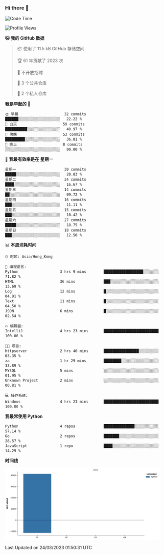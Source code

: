### Hi there 👋

<!--
**Mrzqd/Mrzqd** is a ✨ _special_ ✨ repository because its `README.md` (this file) appears on your GitHub profile.

Here are some ideas to get you started:

- 🔭 I’m currently working on ...
- 🌱 I’m currently learning ...
- 👯 I’m looking to collaborate on ...
- 🤔 I’m looking for help with ...
- 💬 Ask me about ...
- 📫 How to reach me: ...
- 😄 Pronouns: ...
- ⚡ Fun fact: ...
-->
<!--START_SECTION:waka-->
![Code Time](http://img.shields.io/badge/Code%20Time-70%20hrs%2048%20mins-blue)

![Profile Views](http://img.shields.io/badge/%E4%B8%AA%E4%BA%BA%E8%B5%84%E6%96%99%E8%A7%82%E7%9C%8B%E6%AC%A1%E6%95%B0-9-blue)

**🐱 我的 GitHub 数据** 

> 📦  使用了 11.5 kB GitHub 存储空间 
 > 
> 🏆 61 年贡献了 2023 次
 > 
> 🚫 不开放招聘
 > 
> 📜 3 个公共仓库 
 > 
> 🔑 2 个私人仓库 
 > 
**我是早起的 🐤** 

```text
🌞 早晨                     32 commits          ██████░░░░░░░░░░░░░░░░░░░   22.22 % 
🌆 白天                     59 commits          ██████████░░░░░░░░░░░░░░░   40.97 % 
🌃 傍晚                     53 commits          █████████░░░░░░░░░░░░░░░░   36.81 % 
🌙 晚上                     0 commits           ░░░░░░░░░░░░░░░░░░░░░░░░░   00.00 % 
```
📅 **我最有效率是在 星期一** 

```text
星期一                      30 commits          █████░░░░░░░░░░░░░░░░░░░░   20.83 % 
星期二                      24 commits          ████░░░░░░░░░░░░░░░░░░░░░   16.67 % 
星期三                      14 commits          ██░░░░░░░░░░░░░░░░░░░░░░░   09.72 % 
星期四                      16 commits          ███░░░░░░░░░░░░░░░░░░░░░░   11.11 % 
星期五                      15 commits          ███░░░░░░░░░░░░░░░░░░░░░░   10.42 % 
星期六                      27 commits          █████░░░░░░░░░░░░░░░░░░░░   18.75 % 
星期日                      18 commits          ███░░░░░░░░░░░░░░░░░░░░░░   12.50 % 
```


📊 **本周消耗时间** 

```text
🕑︎ 时区: Asia/Hong_Kong

💬 编程语言: 
Python                   3 hrs 9 mins        ██████████████████░░░░░░░   71.82 % 
HTML                     36 mins             ███░░░░░░░░░░░░░░░░░░░░░░   13.69 % 
Log                      12 mins             █░░░░░░░░░░░░░░░░░░░░░░░░   04.91 % 
Text                     11 mins             █░░░░░░░░░░░░░░░░░░░░░░░░   04.50 % 
JSON                     6 mins              █░░░░░░░░░░░░░░░░░░░░░░░░   02.54 % 

🔥 编辑器: 
IntelliJ                 4 hrs 23 mins       █████████████████████████   100.00 % 

🐱‍💻 项目: 
httpserver               2 hrs 46 mins       ████████████████░░░░░░░░░   63.35 % 
za                       1 hr 29 mins        ████████░░░░░░░░░░░░░░░░░   33.89 % 
MYSQL                    5 mins              ░░░░░░░░░░░░░░░░░░░░░░░░░   01.95 % 
Unknown Project          2 mins              ░░░░░░░░░░░░░░░░░░░░░░░░░   00.81 % 

💻 操作系统: 
Windows                  4 hrs 23 mins       █████████████████████████   100.00 % 
```

**我最常使用 Python** 

```text
Python                   4 repos             ██████████████░░░░░░░░░░░   57.14 % 
Go                       2 repos             ███████░░░░░░░░░░░░░░░░░░   28.57 % 
JavaScript               1 repo              ████░░░░░░░░░░░░░░░░░░░░░   14.29 % 
```



**时间线**

![Lines of Code chart](https://raw.githubusercontent.com/Mrzqd/Mrzqd/main/assets/bar_graph.png)


 Last Updated on 24/03/2023 01:50:31 UTC
<!--END_SECTION:waka-->
